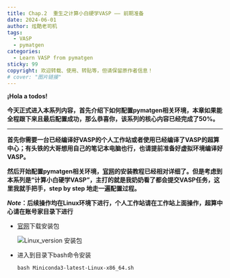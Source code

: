 ```yaml
---
title: Chap.2  重生之计算小白硬学VASP —— 前期准备
date: 2024-06-01
author: 炫酷老司机
tags:
  - VASP
  - pymatgen
categories:
  - Learn VASP from pymatgen
sticky: 99
copyright: 欢迎转载、使用、转贴等，但请保留原作者信息！
# cover: "图片链接"
---
```


**¡Hola a todos!**

**今天正式进入本系列内容，首先介绍下如何配置pymatgen相关环境，本章如果能全程跟下来且最后配置成功，那么恭喜你，该系列的核心内容已经完成了50%。**

-----------------------------------------

**首先你需要一台已经编译好VASP的个人工作站或者使用已经编译了VASP的超算中心；有头铁的大哥想用自己的笔记本电脑也行，也请提前准备好虚拟环境编译好VASP。**

**然后开始配置pymatgen相关环境，[官网](https://pymatgen.org/installation.html)的安装教程已经相对详细了。但是考虑到本系列是“计算小白硬学VASP”，主打的就是我奶奶看了都会提交VASP任务，这里我就手把手，step by step 地走一遍配置过程。**

***Note*：后续操作均在Linux环境下进行，个人工作站请在工作站上面操作，超算中心请在账号家目录下进行**

- [官网](https://docs.anaconda.com/free/miniconda/)下载安装包

	![Linux_version 安装包](/images/1_linux_pkg.png)
- 进入到目录下bash命令安装
	```shell
	bash Miniconda3-latest-Linux-x86_64.sh
	```